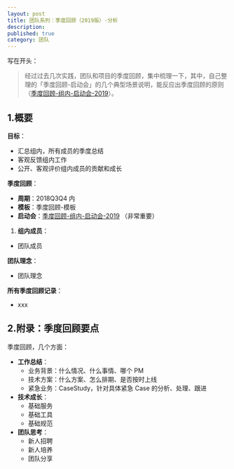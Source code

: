 ```yaml
---
layout: post
title: 团队系列：季度回顾（2019版）-分析
description: 
published: true
category: 团队
---
```


写在开头：

> 经过过去几次实践，团队和项目的季度回顾，集中梳理一下，其中，自己整理的「季度回顾-启动会」的几个典型场景说明，能反应出季度回顾的原则（[季度回顾-组内-启动会-2019](/download/build-team-series/季度回顾-组内-启动会-2019.pdf)）。


## 1.概要

**目标**：

* 汇总组内，所有成员的季度总结
* 客观反馈组内工作
* 公开、客观评价组内成员的贡献和成长

 

**季度回顾**：

* **周期**：2018Q3Q4 内
* **模板**：季度回顾-模板
* **启动会**：[季度回顾-组内-启动会-2019](/download/build-team-series/季度回顾-组内-启动会-2019.pdf) （非常重要）




1. **组内成员**：

* 团队成员

 

**团队理念**：

* 团队理念

 

**所有季度回顾记录**：

* xxx



## 2.附录：季度回顾要点

季度回顾，几个方面：

* **工作总结**：
	* 业务背景：什么情况、什么事情、哪个 PM
	* 技术方案：什么方案、怎么排期、是否按时上线
	* 紧急业务：CaseStudy，针对具体紧急 Case 的分析、处理、跟进
* **技术成长**：
	* 基础服务
	* 基础工具
	* 基础规范
* **团队思考**：
	* 新人招聘
	* 新人培养
	* 团队分享
















